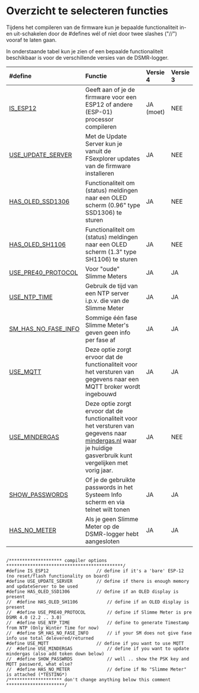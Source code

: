 # Overzicht te selecteren functies

Tijdens het compileren van de firmware kun je bepaalde functionaliteit in- en uit-schakelen door de \#defines wél of níet door twee slashes \("//"\) vooraf te laten gaan.

In onderstaande tabel kun je zien of een bepaalde functionaliteit beschikbaar is voor de verschillende versies van de DSMR-logger.

| \#define | Functie | Versie 4 | Versie 3 |
| :--- | :--- | :--- | :--- |
| [IS\_E](is_esp12.md)[SP12](is_esp12.md) | Geeft aan of je de firmware voor een ESP12 of andere \(ESP-01\) processor compileren |  JA \(moet\) |  NEE |
| [USE\_UPDATE\_SERVER](use_update_server.md) | Met de Update Server kun je vanuit de FSexplorer updates van de firmware installeren |  JA |  NEE |
| [HAS\_OLED\_SSD1306](has_oled_ssd1306.md) | Functionaliteit om \(status\) meldingen naar een OLED scherm \(0.96" type SSD1306\) te sturen |  JA |  NEE |
| [HAS\_OLED\_SH1106](has_oled_sh1106.md) | Functionaliteit om \(status\) meldingen naar een OLED scherm \(1.3" type SH1106\) te sturen |  JA |  NEE |
| [USE\_PRE40\_PROTOCOL](use_pre40_protocol.md) | Voor "oude" Slimme Meters |  JA |  JA |
| [USE\_NTP\_TIME](use_network_time.md) | Gebruik de tijd van een NTP server i.p.v. die van de Slimme Meter |  JA |  JA |
| [SM\_HAS\_NO\_FASE\_INFO](sm-has_no_fase_info.md) | Sommige één fase Slimme Meter's geven geen info per fase af |  JA |  JA |
| [USE\_MQTT](use_mqtt.md) | Deze optie zorgt ervoor dat de functionaliteit voor het versturen van gegevens naar een MQTT broker wordt ingebouwd |  JA |  JA |
| [USE\_MINDERGAS](use-mindergas.md) | Deze optie zorgt ervoor dat de functionaliteit voor het versturen van gegevens naar [mindergas.nl](https://mindergas.nl/) waar je huidige gasverbruik kunt vergelijken met vorig jaar. |  JA |  NEE |
| [SHOW\_PASSWORDS](show-passowrds.md) | Of je de gebruikte passwords in het Systeem Info scherm en via telnet wilt tonen |  JA |  JA |
| [HAS\_NO\_METER](has_no_meter.md) | Als je geen Slimme Meter op de DSMR-logger hebt aangesloten |  JA |  JA |

```text

/******************** compiler options  ********************************************/
#define IS_ESP12                  // define if it's a 'bare' ESP-12 (no reset/flash functionality on board)
#define USE_UPDATE_SERVER         // define if there is enough memory and updateServer to be used
#define HAS_OLED_SSD1306          // define if an OLED display is present
//  #define HAS_OLED_SH1106           // define if an OLED display is present
//  #define USE_PRE40_PROTOCOL        // define if Slimme Meter is pre DSMR 4.0 (2.2 .. 3.0)
//  #define USE_NTP_TIME              // define to generate Timestamp from NTP (Only Winter Time for now)
//  #define SM_HAS_NO_FASE_INFO       // if your SM does not give fase info use total delevered/returned
#define USE_MQTT                  // define if you want to use MQTT
//  #define USE_MINDERGAS             // define if you want to update mindergas (also add token down below)
//  #define SHOW_PASSWRDS             // well .. show the PSK key and MQTT password, what else?
//  #define HAS_NO_METER              // define if No "Slimme Meter" is attached (*TESTING*)
/******************** don't change anything below this comment **********************/

```


